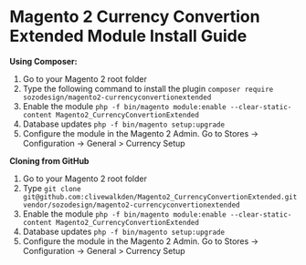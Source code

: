 # Magento 2 Currency Convertion Extended Module Install Guide

**Using Composer:**
1. Go to your Magento 2 root folder
1. Type the following command to install the plugin `composer require sozodesign/magento2-currencyconvertionextended`
1. Enable the module `php -f bin/magento module:enable --clear-static-content Magento2_CurrencyConvertionExtended`
1. Database updates `php -f bin/magento setup:upgrade` 
1. Configure the module in the Magento 2 Admin. Go to Stores -> Configuration -> General > Currency Setup

**Cloning from GitHub**
1. Go to your Magento 2 root folder
1. Type `git clone git@github.com:clivewalkden/Magento2_CurrencyConvertionExtended.git vendor/sozodesign/magento2-currencyconvertionextended`
1. Enable the module `php -f bin/magento module:enable --clear-static-content Magento2_CurrencyConvertionExtended`
1. Database updates `php -f bin/magento setup:upgrade` 
1. Configure the module in the Magento 2 Admin. Go to Stores -> Configuration -> General > Currency Setup